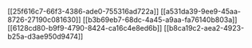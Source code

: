 [[25f616c7-66f3-4386-ade0-755316ad722a]]
[[a531da39-9ee9-45aa-8726-27190c081630]]
[[b3b69eb7-68dc-4a45-a9aa-fa76140b803a]]
[[6128cd80-b9f9-4790-8424-ca16c4e8ed6b]]
[[b8ca19c2-aea2-4923-b25a-d3ae950d9474]]
